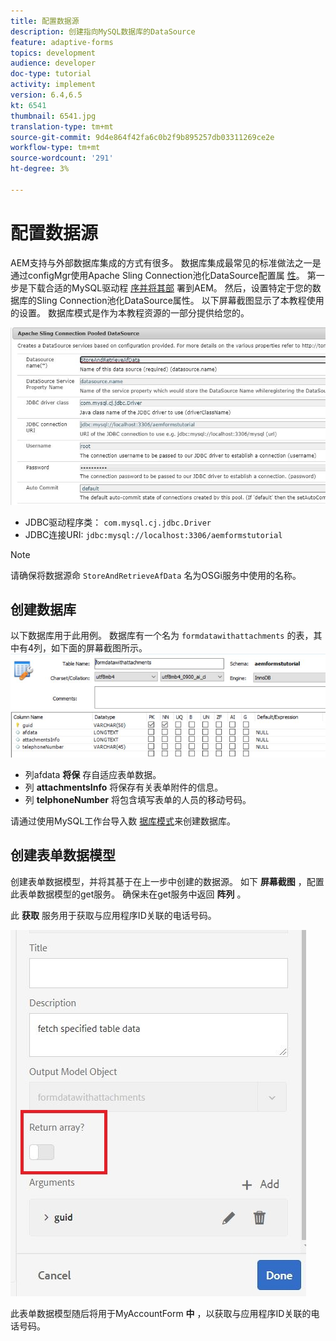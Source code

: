 ```yaml
---
title: 配置数据源
description: 创建指向MySQL数据库的DataSource
feature: adaptive-forms
topics: development
audience: developer
doc-type: tutorial
activity: implement
version: 6.4,6.5
kt: 6541
thumbnail: 6541.jpg
translation-type: tm+mt
source-git-commit: 9d4e864f42fa6c0b2f9b895257db03311269ce2e
workflow-type: tm+mt
source-wordcount: '291'
ht-degree: 3%

---
```



# 配置数据源

AEM支持与外部数据库集成的方式有很多。 数据库集成最常见的标准做法之一是通过configMgr使用Apache Sling Connection池化DataSource配置属 [性](http://localhost:4502/system/console/configMgr)。
第一步是下载合适的MySQL驱动程 [序并将其部](https://mvnrepository.com/artifact/mysql/mysql-connector-java) 署到AEM。
然后，设置特定于您的数据库的Sling Connection池化DataSource属性。 以下屏幕截图显示了本教程使用的设置。 数据库模式是作为本教程资源的一部分提供给您的。

![数据源](assets/data-source.JPG)


* JDBC驱动程序类： `com.mysql.cj.jdbc.Driver`
* JDBC连接URI: `jdbc:mysql://localhost:3306/aemformstutorial`

>[!NOTE]
>请确保将数据源命 `StoreAndRetrieveAfData` 名为OSGi服务中使用的名称。


## 创建数据库


以下数据库用于此用例。 数据库有一个名为 `formdatawithattachments` 的表，其中有4列，如下面的屏幕截图所示。
![数据库](assets/table-schema.JPG)

* 列afdata **将保** 存自适应表单数据。
* 列 **attachmentsInfo** 将保存有关表单附件的信息。
* 列 **telphoneNumber** 将包含填写表单的人员的移动号码。

请通过使用MySQL工作台导入数 [据库模式](assets/data-base-schema.sql)来创建数据库。

## 创建表单数据模型

创建表单数据模型，并将其基于在上一步中创建的数据源。
如下 **屏幕截图** ，配置此表单数据模型的get服务。
确保未在get服务中返回 **阵列** 。

此 **获取** 服务用于获取与应用程序ID关联的电话号码。

![get-service](assets/get-service.JPG)

此表单数据模型随后将用于MyAccountForm **中** ，以获取与应用程序ID关联的电话号码。
